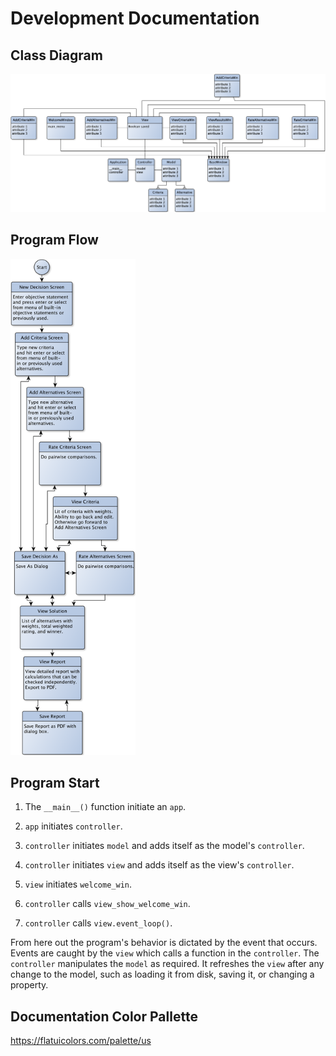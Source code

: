 # Development Documentation

## Class Diagram

![Class Diagram](img/yed/class_diagram.png)

## Program Flow

<img src="img/yed/screens.png" width="200">

## Program Start

1. The `__main__()` function initiate an `app`.

1. `app` initiates `controller`.

1. `controller` initiates `model` and adds itself as the model's `controller`.

1. `controller` initiates `view` and adds itself as the view's `controller`.

1. `view` initiates `welcome_win`.

1. `controller` calls `view_show_welcome_win`.

1. `controller` calls `view.event_loop()`.

From here out the program's behavior is dictated by the event that occurs. Events are caught by the `view` which calls a function in the `controller`. The `controller` manipulates the `model` as required. It refreshes the `view` after any change to the model, such as loading it from disk, saving it, or changing a property.

## Documentation Color Pallette

<https://flatuicolors.com/palette/us>
